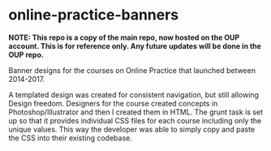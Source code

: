 # online-practice-banners


**NOTE: This repo is a copy of the main repo, now hosted on the OUP account. This is for reference only. Any future updates will be done in the OUP repo.**

Banner designs for the courses on Online Practice that launched between 2014-2017.

A templated design was created for consistent navigation, but still allowing Design freedom. Designers for the course created concepts in Photoshop/Illustrator and then I created them in HTML. The grunt task is set up so that it provides individual CSS files for each course including only the unique values. This way the developer was able to simply copy and paste the CSS into their existing codebase.

